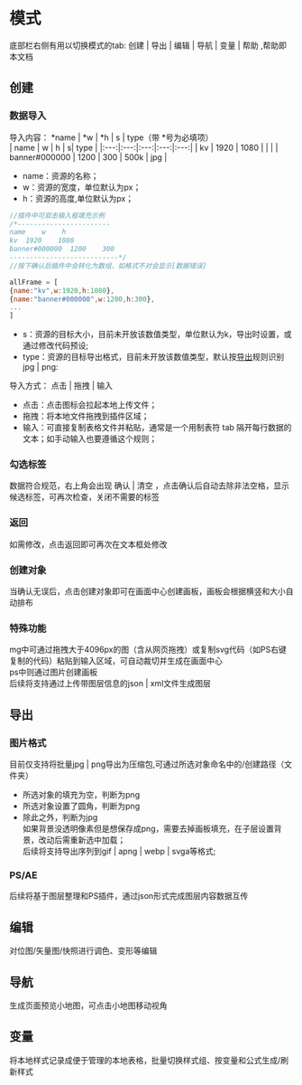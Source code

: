 # 模式
<span class="keyInfo">底部栏右侧有用以切换模式的tab: <span class="higText"> 创建 | 导出 | 编辑 | 导航 | 变量 | 帮助 </span>,帮助即本文档</span>
## 创建
### 数据导入
<span class="keyInfo">导入内容：<span class="higText"> \*name | \*w | \*h | s | type</span>（带<span class="higText"> \*</span>号为必填项）</span><br>
| name | w | h | s| type |
|:---:|:---:|:---:|:---:|:---:|
| kv | 1920 | 1080 |   |   |
| banner#000000 | 1200 | 300 | 500k | jpg |
+ name：资源的名称；
+ w：资源的宽度，单位默认为px；
+ h：资源的高度,单位默认为px；
```javascript
//插件中可双击输入框填充示例
/*-----------------------
name    w    h   
kv  1920    1080
banner#000000  1200    300
---------------------------*/
//按下确认后插件中会转化为数组，如格式不对会显示[数据错误]

allFrame = [
{name:"kv",w:1920,h:1080},
{name:"banner#000000",w:1200,h:300},
...
]
```
+ s：资源的目标大小，目前未开放该数值类型，单位默认为k，导出时设置，或通过修改代码预设;
+ type：资源的目标导出格式，目前未开放该数值类型，默认按[导出](#导出)规则识别<span class="higText">jpg | png</span>:<br>

<span class="keyInfo">导入方式：<span class="higText"> 点击 | 拖拽 | 输入 </span></span><br>
+ 点击：点击图标会拉起本地上传文件；
+ 拖拽：将本地文件拖拽到插件区域；
+ 输入：可直接复制表格文件并粘贴，通常是一个用制表符<span class="higText"> tab </span>隔开每行数据的文本；如手动输入也要遵循这个规则；<br>

### 勾选标签
数据符合规范，右上角会出现<span class="higText"> 确认 | 清空 </span>，点击确认后自动去除非法空格，显示候选标签，可再次检查，关闭不需要的标签<br>
### 返回
<span class="keyInfo">如需修改，点击<span class="higText">返回</span>即可再次在文本框处修改</span><br>
### 创建对象
<span class="keyInfo">当确认无误后，点击<span class="higText">创建对象</span>即可在画面中心创建画板，画板会根据横竖和大小自动排布</span><br>
### 特殊功能
<span class="keyInfo">mg中可通过拖拽大于4096px的图（含从网页拖拽）或复制svg代码（如PS右键复制的代码）粘贴到输入区域，可自动裁切并生成在画面中心</span><br>
ps中则通过图片创建画板<br>
后续将支持通过上传带图层信息的<span class="higText">json | xml</span>文件生成图层<br>
## 导出
### 图片格式
<span class="keyInfo">目前仅支持将批量<span class="higText">jpg | png</span>导出为压缩包,可通过所选对象命名中的<span class="higText">/</span>创建路径（文件夹）</span><br>
+ 所选对象的填充为空，判断为<span class="higText">png</span>
+ 所选对象设置了圆角，判断为<span class="higText">png</span>
+ 除此之外，判断为<span class="higText">jpg</span><br>
如果背景没透明像素但是想保存成png，需要去掉画板填充，在子层设置背景，改动后需重新选中加载；<br>
后续将支持导出序列到<span class="higText">gif | apng | webp | svga</span>等格式;

### PS/AE
<span class="keyInfo">后续将基于图层整理和PS插件，通过<span class="higText">json</span>形式完成图层内容数据互传</span>
## 编辑
<span class="keyInfo">对位图/矢量图/快照进行调色、变形等编辑</span>
## 导航
<span class="keyInfo">生成页面预览小地图，可点击小地图移动视角</span>
## 变量
<span class="keyInfo">将本地样式记录成便于管理的本地表格，批量切换样式组、按变量和公式生成/刷新样式</span>
